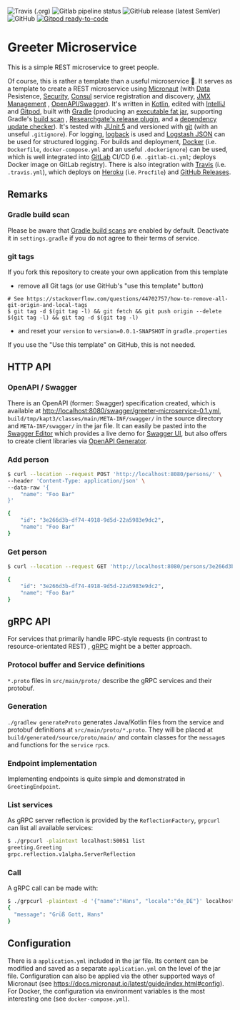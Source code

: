 <!--- some badges to display on the GitHub page -->

![Travis (.org)](https://img.shields.io/travis/debuglevel/greeting-microservice?label=Travis%20build)
![Gitlab pipeline status](https://img.shields.io/gitlab/pipeline/debuglevel/greeting-microservice?label=GitLab%20build)
![GitHub release (latest SemVer)](https://img.shields.io/github/v/release/debuglevel/greeting-microservice?sort=semver)
![GitHub](https://img.shields.io/github/license/debuglevel/greeting-microservice)
[![Gitpod ready-to-code](https://img.shields.io/badge/Gitpod-ready--to--code-blue?logo=gitpod)](https://gitpod.io/#https://github.com/debuglevel/greeting-microservice)

# Greeter Microservice

This is a simple REST microservice to greet people.

Of course, this is rather a template than a useful microservice 🙂. It serves as a template to create a REST
microservice using [Micronaut](https://micronaut.io) (with [Data](https://github.com/micronaut-projects/micronaut-data)
Pesistence, [Security](https://github.com/micronaut-projects/micronaut-security), [Consul](https://www.consul.io/)
service registration and discovery, [JMX Management](https://github.com/micronaut-projects/micronaut-jmx)
, [OpenAPI/Swagger](https://github.com/micronaut-projects/micronaut-openapi)). It's written
in [Kotlin](https://kotlinlang.org/), edited with [IntelliJ](https://www.jetbrains.com/idea/)
and [Gitpod](https://gitpod.io/), built with [Gradle](https://gradle.org/) (producing
an [executable fat jar](https://github.com/johnrengelman/shadow), supporting
Gradle's [build scan](https://guides.gradle.org/creating-build-scans/)
, [Researchgate's release plugin](https://github.com/researchgate/gradle-release), and
a [dependency update checker](https://github.com/ben-manes/gradle-versions-plugin)). It's tested
with [JUnit 5](https://junit.org/junit5/) and versioned with [git](https://git-scm.com/) (with an unseful `.gitignore`).
For logging, [logback](http://logback.qos.ch/) is used
and [Logstash JSON](https://github.com/logstash/logstash-logback-encoder) can be used for structured logging. For builds
and deployment, [Docker](https://www.docker.com) (i.e. `Dockerfile`, `docker-compose.yml` and an useful `.dockerignore`)
can be used, which is well integrated into [GitLab](https://gitlab.com/) CI/CD (i.e. `.gitlab-ci.yml`; deploys Docker
image on GitLab registry). There is also integration with [Travis](https://travis-ci.org/) (i.e. `.travis.yml`), which
deploys on [Heroku](https://www.heroku.com/) (i.e. `Procfile`)
and [GitHub Releases](https://help.github.com/en/github/administering-a-repository/about-releases).

## Remarks

### Gradle build scan

Please be aware that [Gradle build scans](https://scans.gradle.com/) are enabled by default. Deactivate it
in `settings.gradle` if you do not agree to their terms of service.

### git tags

If you fork this repository to create your own application from this template

- remove all Git tags (or use GitHub's "use this template" button)

```
# See https://stackoverflow.com/questions/44702757/how-to-remove-all-git-origin-and-local-tags
$ git tag -d $(git tag -l) && git fetch && git push origin --delete $(git tag -l) && git tag -d $(git tag -l)
```

- and reset your `version` to `version=0.0.1-SNAPSHOT` in `gradle.properties`

If you use the "Use this template" on GitHub, this is not needed.

## HTTP API

### OpenAPI / Swagger

There is an OpenAPI (former: Swagger) specification created, which is available
at <http://localhost:8080/swagger/greeter-microservice-0.1.yml>, `build/tmp/kapt3/classes/main/META-INF/swagger/` in the
source directory and `META-INF/swagger/` in the jar file. It can easily be pasted into
the [Swagger Editor](https://editor.swagger.io) which provides a live demo
for [Swagger UI](https://swagger.io/tools/swagger-ui/), but also offers to create client libraries
via [OpenAPI Generator](https://openapi-generator.tech).

### Add person

```bash
$ curl --location --request POST 'http://localhost:8080/persons/' \
--header 'Content-Type: application/json' \
--data-raw '{
    "name": "Foo Bar"
}'

{
    "id": "3e266d3b-df74-4918-9d5d-22a5983e9dc2",
    "name": "Foo Bar"
}
```

### Get person

```bash
$ curl --location --request GET 'http://localhost:8080/persons/3e266d3b-df74-4918-9d5d-22a5983e9dc2'

{
    "id": "3e266d3b-df74-4918-9d5d-22a5983e9dc2",
    "name": "Foo Bar"
}
```

## gRPC API

For services that primarily handle RPC-style requests (in contrast to resource-orientated REST)
, [gRPC](https://grpc.io/) might be a better approach.

### Protocol buffer and Service definitions

`*.proto` files in `src/main/proto/` describe the gRPC services and their protobuf.

### Generation

`./gradlew generateProto` generates Java/Kotlin files from the service and protobuf definitions
at `src/main/proto/*.proto`. They will be placed at `build/generated/source/proto/main/` and contain classes for
the `message`s and functions for the `service` `rpc`s.

### Endpoint implementation

Implementing endpoints is quite simple and demonstrated in `GreetingEndpoint`.

### List services

As gRPC server reflection is provided by the `ReflectionFactory`, `grpcurl` can list all available services:

```bash
$ ./grpcurl -plaintext localhost:50051 list
greeting.Greeting
grpc.reflection.v1alpha.ServerReflection
```

### Call

A gRPC call can be made with:

```bash
$ ./grpcurl -plaintext -d '{"name":"Hans", "locale":"de_DE"}' localhost:50051 greeting.Greeting/Greet
{
  "message": "Grüß Gott, Hans"
}
```

## Configuration

There is a `application.yml` included in the jar file. Its content can be modified and saved as a
separate `application.yml` on the level of the jar file. Configuration can also be applied via the other supported ways
of Micronaut (see <https://docs.micronaut.io/latest/guide/index.html#config>). For Docker, the configuration via
environment variables is the most interesting one (see `docker-compose.yml`).
